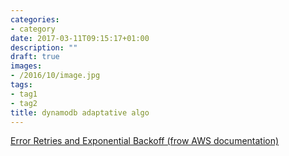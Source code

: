 ```yaml
---
categories:
- category
date: 2017-03-11T09:15:17+01:00
description: ""
draft: true
images:
- /2016/10/image.jpg
tags:
- tag1
- tag2
title: dynamodb adaptative algo
---
```


[Error Retries and Exponential Backoff (frow AWS documentation)](http://docs.aws.amazon.com/amazondynamodb/latest/developerguide/Programming.Errors.html#Programming.Errors.RetryAndBackoff)


